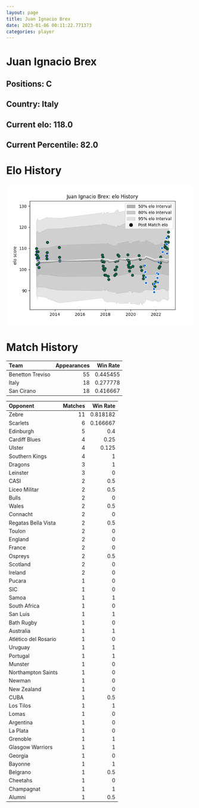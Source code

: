```yaml
---  
layout: page  
title: Juan Ignacio Brex  
date: 2023-01-06 00:11:22.771373  
categories: player  
---
```

# Juan Ignacio Brex

## Positions: C

## Country: Italy

## Current elo: 118.0

## Current Percentile: 82.0

# Elo History


![elo history](history_JuanIgnacioBrex.png)
# Match History


| Team             |   Appearances |   Win Rate |
|:-----------------|--------------:|-----------:|
| Benetton Treviso |            55 |   0.445455 |
| Italy            |            18 |   0.277778 |
| San Cirano       |            18 |   0.416667 |

| Opponent             |   Matches |   Win Rate |
|:---------------------|----------:|-----------:|
| Zebre                |        11 |   0.818182 |
| Scarlets             |         6 |   0.166667 |
| Edinburgh            |         5 |   0.4      |
| Cardiff Blues        |         4 |   0.25     |
| Ulster               |         4 |   0.125    |
| Southern Kings       |         4 |   1        |
| Dragons              |         3 |   1        |
| Leinster             |         3 |   0        |
| CASI                 |         2 |   0.5      |
| Liceo Militar        |         2 |   0.5      |
| Bulls                |         2 |   0        |
| Wales                |         2 |   0.5      |
| Connacht             |         2 |   0        |
| Regatas Bella Vista  |         2 |   0.5      |
| Toulon               |         2 |   0        |
| England              |         2 |   0        |
| France               |         2 |   0        |
| Ospreys              |         2 |   0.5      |
| Scotland             |         2 |   0        |
| Ireland              |         2 |   0        |
| Pucara               |         1 |   0        |
| SIC                  |         1 |   0        |
| Samoa                |         1 |   1        |
| South Africa         |         1 |   0        |
| San Luis             |         1 |   1        |
| Bath Rugby           |         1 |   0        |
| Australia            |         1 |   1        |
| Atlético del Rosario |         1 |   0        |
| Uruguay              |         1 |   1        |
| Portugal             |         1 |   1        |
| Munster              |         1 |   0        |
| Northampton Saints   |         1 |   0        |
| Newman               |         1 |   0        |
| New Zealand          |         1 |   0        |
| CUBA                 |         1 |   0.5      |
| Los Tilos            |         1 |   1        |
| Lomas                |         1 |   0        |
| Argentina            |         1 |   0        |
| La Plata             |         1 |   0        |
| Grenoble             |         1 |   1        |
| Glasgow Warriors     |         1 |   1        |
| Georgia              |         1 |   0        |
| Bayonne              |         1 |   1        |
| Belgrano             |         1 |   0.5      |
| Cheetahs             |         1 |   0        |
| Champagnat           |         1 |   1        |
| Alumni               |         1 |   0.5      |